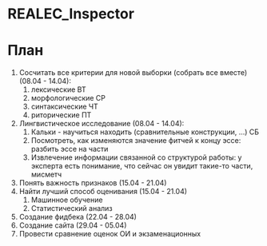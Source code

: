 # REALEC_Inspector

# План

1. Сосчитать все критерии для новой выборки (собрать все вместе) (08.04 - 14.04):
    1. лексические ВТ
    2. морфологические СР
    3. синтаксические ЧТ
    4. риторические ПТ
2. Лингвистическое исследование (08.04 - 14.04):
    1. Кальки - научиться находить (сравнительные конструкции, …) СБ
    2. Посмотреть, как изменяются значение фитчей к концу эссе: разбить эссе на части
    3. Извлечение информации связанной со структурой работы: у эксперта есть понимание, что сейчас он увидит такие-то части, мисметч
3. Понять важность признаков (15.04 - 21.04)
4. Найти лучший способ оценивания (15.04 - 21.04)
    1. Машинное обучение
    2. Статистический анализ
5. Создание фидбека (22.04 - 28.04)
6. Создание сайта (29.04 - 05.04)
7. Провести сравнение оценок ОИ и экзаменационных
